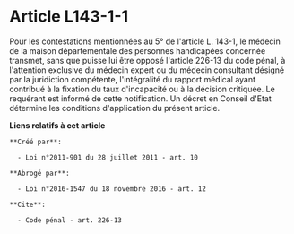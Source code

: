 # Article L143-1-1

Pour les contestations mentionnées au 5° de l'article L. 143-1, le médecin de la maison départementale des personnes
handicapées concernée transmet, sans que puisse lui être opposé l'article 226-13 du code pénal, à l'attention exclusive du
médecin expert ou du médecin consultant désigné par la juridiction compétente, l'intégralité du rapport médical ayant
contribué à la fixation du taux d'incapacité ou à la décision critiquée. Le requérant est informé de cette notification. Un
décret en Conseil d'Etat détermine les conditions d'application du présent article.

**Liens relatifs à cet article**

	**Créé par**:

	  - Loi n°2011-901 du 28 juillet 2011 - art. 10

	**Abrogé par**:

	  - Loi n°2016-1547 du 18 novembre 2016 - art. 12

	**Cite**:

	  - Code pénal - art. 226-13
